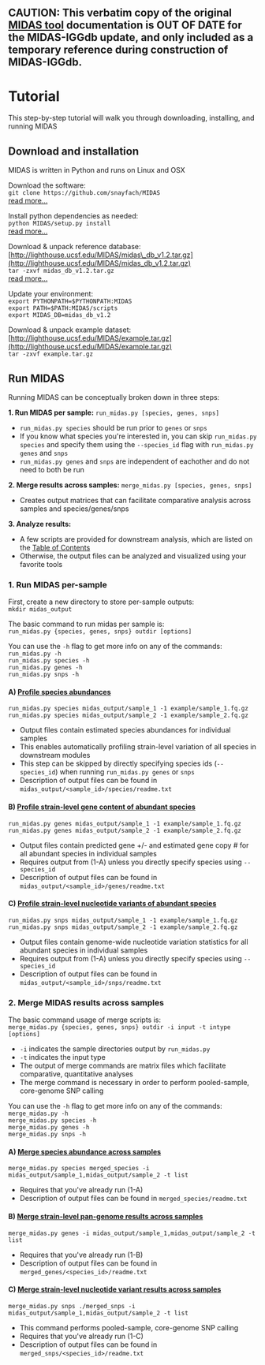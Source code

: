 ## CAUTION:  This verbatim copy of the original [MIDAS tool](https://github.com/snayfach/MIDAS) documentation is OUT OF DATE for the MIDAS-IGGdb update, and only included as a temporary reference during construction of MIDAS-IGGdb.


# Tutorial

This step-by-step tutorial will walk you through downloading, installing, and running MIDAS

## Download and installation
MIDAS is written in Python and runs on Linux and OSX  

Download the software:  
`git clone https://github.com/snayfach/MIDAS`  
[read more...](install.md)

Install python dependencies as needed:  
`python MIDAS/setup.py install`  
[read more...](install.md)

Download & unpack reference database:  
[http://lighthouse.ucsf.edu/MIDAS/midas\_db_v1.2.tar.gz](http://lighthouse.ucsf.edu/MIDAS/midas_db_v1.2.tar.gz)  
`tar -zxvf midas_db_v1.2.tar.gz`  
[read more...](ref_db.md)

Update your environment:  
`export PYTHONPATH=$PYTHONPATH:MIDAS`  
`export PATH=$PATH:MIDAS/scripts`   
`export MIDAS_DB=midas_db_v1.2`  

Download & unpack example dataset:  
[http://lighthouse.ucsf.edu/MIDAS/example.tar.gz](http://lighthouse.ucsf.edu/MIDAS/example.tar.gz)  
`tar -zxvf example.tar.gz`


## Run MIDAS

Running MIDAS can be conceptually broken down in three steps:  

<b> 1. Run MIDAS per sample:</b>  `run_midas.py [species, genes, snps]`  

* `run_midas.py species` should be run prior to `genes` or `snps`  
* If you know what species you're interested in, you can skip `run_midas.py species` and specify them using the `--species_id` flag with `run_midas.py genes` and `snps`
* `run_midas.py genes` and `snps` are independent of eachother and do not need to both be run  

<b> 2. Merge results across samples:</b> `merge_midas.py [species, genes, snps]`  

* Creates output matrices that can facilitate comparative analysis across samples and species/genes/snps  

<b> 3. Analyze results:</b> 

* A few scripts are provided for downstream analysis, which are listed on the [Table of Contents](https://github.com/snayfach/MIDAS/blob/dev/README.md)
* Otherwise, the output files can be analyzed and visualized using your favorite tools

### 1. Run MIDAS per-sample

First, create a new directory to store per-sample outputs:  
`mkdir midas_output`  

The basic command to run midas per sample is:  
 `run_midas.py {species, genes, snps} outdir [options]`
 
You can use the `-h` flag to get more info on any of the commands:  
`run_midas.py -h`  
`run_midas.py species -h`  
`run_midas.py genes -h`  
`run_midas.py snps -h`   

#### A) [Profile species abundances](species.md)
`run_midas.py species midas_output/sample_1 -1 example/sample_1.fq.gz`  
`run_midas.py species midas_output/sample_2 -1 example/sample_2.fq.gz`

* Output files contain estimated species abundances for individual samples
* This enables automatically profiling strain-level variation of all species in downstream modules 
* This step can be skipped by directly specifying species ids (`--species_id`) when running `run_midas.py genes` or `snps`
* Description of output files can be found in `midas_output/<sample_id>/species/readme.txt`

#### B) [Profile strain-level gene content of abundant species](cnvs.md) 
`run_midas.py genes midas_output/sample_1 -1 example/sample_1.fq.gz`  
`run_midas.py genes midas_output/sample_2 -1 example/sample_2.fq.gz` 

* Output files contain predicted gene +/- and estimated gene copy # for all abundant species in individual samples
* Requires output from (1-A) unless you directly specify species using `--species_id` 
* Description of output files can be found in `midas_output/<sample_id>/genes/readme.txt`

#### C) [Profile strain-level nucleotide variants of abundant species](snvs.md)
`run_midas.py snps midas_output/sample_1 -1 example/sample_1.fq.gz`  
`run_midas.py snps midas_output/sample_2 -1 example/sample_2.fq.gz` 

* Output files contain genome-wide nucleotide variation statistics for all abundant species in individual samples
* Requires output from (1-A) unless you directly specify species using `--species_id`  
* Description of output files can be found in `midas_output/<sample_id>/snps/readme.txt`


### 2. Merge MIDAS results across samples

The basic command usage of merge scripts is:  
 `merge_midas.py {species, genes, snps} outdir -i input -t intype [options]`

* `-i` indicates the sample directories output by `run_midas.py`
* `-t` indicates the input type
* The output of merge commands are matrix files which facilitate comparative, quantitative analyses
* The merge command is necessary in order to perform pooled-sample, core-genome SNP calling

You can use the `-h` flag to get more info on any of the commands:  
`merge_midas.py -h`  
`merge_midas.py species -h`  
`merge_midas.py genes -h`  
`merge_midas.py snps -h`   


#### A) [Merge species abundance across samples](merge_species.md)

`merge_midas.py species merged_species -i midas_output/sample_1,midas_output/sample_2 -t list`     

* Requires that you've already run (1-A)  
* Description of output files can be found in `merged_species/readme.txt`

#### B) [Merge strain-level pan-genome results across samples](merge_cnvs.md)
`merge_midas.py genes -i midas_output/sample_1,midas_output/sample_2 -t list`  

* Requires that you've already run (1-B)  
* Description of output files can be found in `merged_genes/<species_id>/readme.txt`

#### C) [Merge strain-level nucleotide variant results across samples](merge_snps.md)  
`merge_midas.py snps ./merged_snps -i midas_output/sample_1,midas_output/sample_2 -t list`    

* This command performs pooled-sample, core-genome SNP calling
* Requires that you've already run (1-C)  
* Description of output files can be found in `merged_snps/<species_id>/readme.txt`
